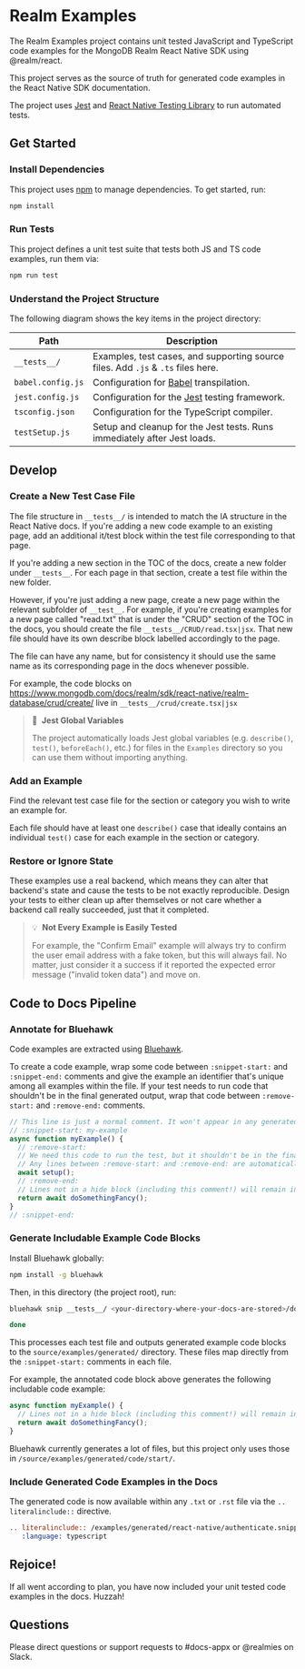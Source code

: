 # Realm Examples

The Realm Examples project contains unit tested JavaScript and TypeScript code examples for the
MongoDB Realm React Native SDK using @realm/react.

This project serves as the source of truth for generated code examples in
the React Native SDK documentation.

The project uses [Jest](https://jestjs.io/) and [React Native Testing Library](https://testing-library.com/docs/react-native-testing-library/intro/) to run automated tests.

## Get Started

### Install Dependencies

This project uses [npm](https://www.npmjs.com/) to manage dependencies. To get started, run:

```bash
npm install
```

### Run Tests

This project defines a unit test suite that tests both JS and TS code examples, run them via:

```bash
npm run test
```

### Understand the Project Structure

The following diagram shows the key items in the project directory:

| Path              | Description                                                                      |
| ----------------- | -------------------------------------------------------------------------------- |
| `__tests__/`      | Examples, test cases, and supporting source files. Add `.js` & `.ts` files here. |
| `babel.config.js` | Configuration for [Babel](https://babeljs.io/) transpilation.                    |
| `jest.config.js`  | Configuration for the [Jest](https://jestjs.io/) testing framework.              |
| `tsconfig.json`   | Configuration for the TypeScript compiler.                                       |
| `testSetup.js`    | Setup and cleanup for the Jest tests. Runs immediately after Jest loads.         |

## Develop

### Create a New Test Case File

The file structure in `__tests__/` is intended to match the IA structure in the
React Native docs. If you're adding a new code example to an existing page, add
an additional it/test block within the test file corresponding to that page.

If you're adding a new section in the TOC of the docs, create a
new folder under `__tests__`. For each page in that section, create a test file
within the new folder.

However, if you're just adding a new page, create a new page within the relevant
subfolder of `__test__`. For example, if you're creating examples for a new page
called "read.txt" that is under the "CRUD" section of the TOC in the docs, you
should create the file `__tests__/CRUD/read.tsx|jsx`. That new file should have
its own describe block labelled accordingly to the page.

The file can have any name, but for consistency it should use the same name as
its corresponding page in the docs whenever possible.

For example, the code blocks on
https://www.mongodb.com/docs/realm/sdk/react-native/realm-database/crud/create/
live in `__tests__/crud/create.tsx|jsx`

> 🧪&nbsp;&nbsp;**Jest Global Variables**
>
> The project automatically loads Jest global variables (e.g. `describe()`, `test()`,
> `beforeEach()`, etc.) for files in the `Examples` directory so you can use them without importing
> anything.

### Add an Example

Find the relevant test case file for the section or category you wish to write an example for.

Each file should have at least one `describe()` case that ideally contains an individual `test()`
case for each example in the section or category.

### Restore or Ignore State

These examples use a real backend, which means they can alter that backend's
state and cause the tests to be not exactly reproducible. Design your tests to
either clean up after themselves or not care whether a backend call really
succeeded, just that it completed.

> 💡&nbsp;&nbsp;**Not Every Example is Easily Tested**
>
> For example, the "Confirm Email" example will always try to confirm the
> user email address with a fake token, but this will always fail. No matter,
> just consider it a success if it reported the expected error message ("invalid
> token data") and move on.

## Code to Docs Pipeline

### Annotate for Bluehawk

Code examples are extracted using [Bluehawk](https://github.com/MongoCaleb/bluehawk).

To create a code example, wrap some code between `:snippet-start:` and `:snippet-end:`
comments and give the example an identifier that's unique among all examples within the file. If
your test needs to run code that shouldn't be in the final generated output, wrap that code between
`:remove-start:` and `:remove-end:` comments.

```js
// This line is just a normal comment. It won't appear in any generated code.
// :snippet-start: my-example
async function myExample() {
  // :remove-start:
  // We need this code to run the test, but it shouldn't be in the final code example.
  // Any lines between :remove-start: and :remove-end: are automatically removed from generated code.
  await setup();
  // :remove-end:
  // Lines not in a hide block (including this comment!) will remain in the generated code.
  return await doSomethingFancy();
}
// :snippet-end:
```

### Generate Includable Example Code Blocks

Install Bluehawk globally:

```bash
npm install -g bluehawk
```

Then, in this directory (the project root), run:

```bash
bluehawk snip __tests__/ <your-directory-where-your-docs-are-stored>/docs-realm/source/examples/generated/react-native/

done
```

This processes each test file and outputs generated example code blocks to the
`source/examples/generated/` directory. These files map directly from the `:snippet-start:`
comments in each file.

For example, the annotated code block above generates the following includable code example:

```js
async function myExample() {
  // Lines not in a hide block (including this comment!) will remain in the generated code.
  return await doSomethingFancy();
}
```

Bluehawk currently generates a lot of files, but this project only uses those in
`/source/examples/generated/code/start/`.

### Include Generated Code Examples in the Docs

The generated code is now available within any `.txt` or `.rst` file via the `.. literalinclude::`
directive.

```restructuredtext
.. literalinclude:: /examples/generated/react-native/authenticate.snippet.my-example.js
   :language: typescript
```

## Rejoice!

If all went according to plan, you have now included your unit tested code examples in the docs. Huzzah!

## Questions

Please direct questions or support requests to #docs-appx or @realmies on Slack.
